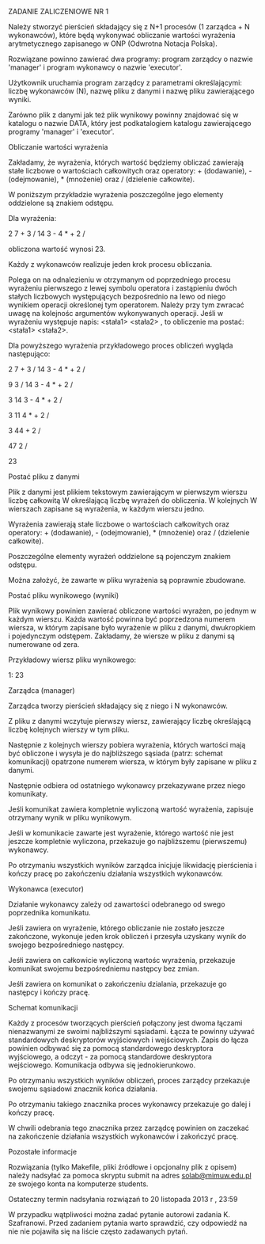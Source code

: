 ZADANIE ZALICZENIOWE NR 1

Należy stworzyć pierścień składający się z N+1 procesów (1 zarządca + N wykonawców), które będą wykonywać obliczanie wartości wyrażenia arytmetycznego zapisanego w ONP (Odwrotna Notacja Polska).

Rozwiązane powinno zawierać dwa programy: program zarządcy o nazwie 'manager' i program wykonawcy o nazwie 'executor'.

Użytkownik uruchamia program zarządcy z parametrami określającymi: liczbę wykonawców (N), nazwę pliku z danymi i nazwę pliku zawierającego wyniki.

Zarówno plik z danymi jak też plik wynikowy powinny znajdować się w katalogu o nazwie DATA, który jest podkatalogiem katalogu zawierającego programy 'manager' i 'executor'.

Obliczanie wartości wyrażenia

Zakładamy, że wyrażenia, których wartość będziemy obliczać zawierają stałe liczbowe o wartościach całkowitych oraz operatory: + (dodawanie), - (odejmowanie), * (mnożenie) oraz / (dzielenie całkowite).

W poniższym przykładzie wyrażenia poszczególne jego elementy oddzielone są znakiem odstępu.

Dla wyrażenia:

2 7 + 3 / 14 3 - 4 * + 2 /

obliczona wartość wynosi 23.

Każdy z wykonawców realizuje jeden krok procesu obliczania.

Polega on na odnalezieniu w otrzymanym od poprzedniego procesu wyrażeniu pierwszego z lewej symbolu operatora i zastąpieniu dwóch stałych liczbowych występujących bezpośrednio na lewo od niego wynikiem operacji określonej tym operatorem. Należy przy tym zwracać uwagę na kolejnośc argumentów wykonywanych operacji. Jeśli w wyrażeniu występuje napis: <stała1> <stała2> <operator>, to obliczenie ma postać: <stała1> <operator> <stała2>.

Dla powyższego wyrażenia przykładowego proces obliczeń wygląda następująco:

2 7 + 3 / 14 3 - 4 * + 2 /

9 3 / 14 3 - 4 * + 2 /

3 14 3 - 4 * + 2 /

3 11 4 * + 2 /

3 44 + 2 /

47 2 /

23

Postać pliku z danymi

Plik z danymi jest plikiem tekstowym zawierającym w pierwszym wierszu liczbę całkowitą W określającą liczbę wyrażeń do obliczenia. W kolejnych W wierszach zapisane są wyrażenia, w każdym wierszu jedno.

Wyrażenia zawierają stałe liczbowe o wartościach całkowitych oraz operatory: + (dodawanie), - (odejmowanie), * (mnożenie) oraz / (dzielenie całkowite).

Poszczególne elementy wyrażeń oddzielone są pojenczym znakiem odstępu.

Można założyć, że zawarte w pliku wyrażenia są poprawnie zbudowane.

Postać pliku wynikowego (wyniki)

Plik wynikowy powinien zawierać obliczone wartości wyrażen, po jednym w każdym wierszu. Każda wartość powinna być poprzedzona numerem wiersza, w którym zapisane było wyrażenie w pliku z danymi, dwukropkiem i pojedynczym odstępem. Zakładamy, że wiersze w pliku z danymi są numerowane od zera.

Przykładowy wiersz pliku wynikowego:

1: 23

Zarządca (manager)

Zarządca tworzy pierścień składający się z niego i N wykonawców.

Z pliku z danymi wczytuje pierwszy wiersz, zawierający liczbę określającą liczbę kolejnych wierszy w tym pliku.

Następnie z kolejnych wierszy pobiera wyrażenia, których wartości mają być obliczone i wysyła je do najbliższego sąsiada (patrz: schemat komunikacji) opatrzone numerem wiersza, w którym były zapisane w pliku z danymi.

Następnie odbiera od ostatniego wykonawcy przekazywane przez niego komunikaty.

Jeśli komunikat zawiera kompletnie wyliczoną wartość wyrażenia, zapisuje otrzymany wynik w pliku wynikowym.

Jeśli w komunikacie zawarte jest wyrażenie, którego wartość nie jest jeszcze kompletnie wyliczona, przekazuje go najbliższemu (pierwszemu) wykonawcy.

Po otrzymaniu wszystkich wyników zarządca inicjuje likwidację pierścienia i kończy pracę po zakończeniu działania wszystkich wykonawców.

Wykonawca (executor)

Działanie wykonawcy zależy od zawartości odebranego od swego poprzednika komunikatu.

Jeśli zawiera on wyrażenie, którego obliczanie nie zostało jeszcze zakończone, wykonuje jeden krok obliczeń i przesyła uzyskany wynik do swojego bezpośredniego następcy.

Jeśłi zawiera on całkowicie wyliczoną wartośc wyrażenia, przekazuje komunikat swojemu bezpośredniemu następcy bez zmian.

Jeśłi zawiera on komunikat o zakończeniu dzialania, przekazuje go następcy i kończy pracę.

Schemat komunikacji

Każdy z procesów tworzących pierścień połączony jest dwoma łączami nienazwanymi ze swoimi najbliższymi sąsiadami. Łącza te powinny używać standardowych deskryptorów wyjściowych i wejściowych. Zapis do łącza powinien odbywać się za pomocą standardowego deskryptora wyjściowego, a odczyt - za pomocą standardowe deskryptora wejściowego.
Komunikacja odbywa się jednokierunkowo.

Po otrzymaniu wszystkich wyników obliczeń, proces zarządcy przekazuje swojemu sąsiadowi znacznik końca działania.

Po otrzymaniu takiego znacznika proces wykonawcy przekazuje go dalej i kończy pracę.

W chwili odebrania tego znacznika przez zarządcę powinien on zaczekać na zakończenie działania wszystkich wykonawców i zakończyć pracę.

Pozostałe informacje

Rozwiązania (tylko Makefile, pliki źródłowe i opcjonalny plik z opisem) należy nadsyłać za pomoca skryptu submit na adres solab@mimuw.edu.pl ze swojego konta na komputerze students.

Ostateczny termin nadsyłania rozwiązań to 20 listopada 2013 r , 23:59

W przypadku wątpliwości można zadać pytanie autorowi zadania K. Szafranowi. Przed zadaniem pytania warto sprawdzić, czy odpowiedź na nie nie pojawiła się na liście często zadawanych pytań.